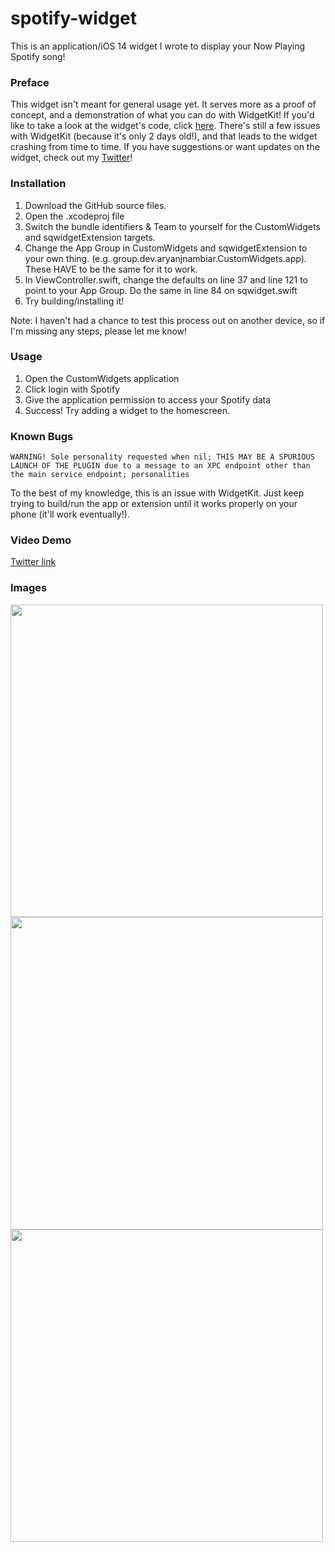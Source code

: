 # spotify-widget
This is an application/iOS 14 widget I wrote to display your Now Playing Spotify song! 

### Preface
This widget isn't meant for general usage yet. It serves more as a proof of concept, and a demonstration of what you can do with WidgetKit! If you'd like to take a look at the widget's code, click [here](sqwidget/sqwidget.swift). There's still a few issues with WidgetKit (because it's only 2 days old!), and that leads to the widget crashing from time to time. If you have suggestions or want updates on the widget, check out my [Twitter](https://twitter.com/ifisq)!

### Installation

1. Download the GitHub source files.
2. Open the .xcodeproj file
3. Switch the bundle identifiers & Team to yourself for the CustomWidgets and sqwidgetExtension targets.
4. Change the App Group in CustomWidgets and sqwidgetExtension to your own thing. (e.g. group.dev.aryanjnambiar.CustomWidgets.app). These HAVE to be the same for it to work.
5. In ViewController.swift, change the defaults on line 37 and line 121 to point to your App Group. Do the same in line 84 on sqwidget.swift
6. Try building/installing it! 

Note: I haven't had a chance to test this process out on another device, so if I'm missing any steps, please let me know!

### Usage

1. Open the CustomWidgets application
2. Click login with Spotify
3. Give the application permission to access your Spotify data
4. Success! Try adding a widget to the homescreen.

### Known Bugs
```WARNING! Sole personality requested when nil; THIS MAY BE A SPURIOUS LAUNCH OF THE PLUGIN due to a message to an XPC endpoint other than the main service endpoint; personalities```

To the best of my knowledge, this is an issue with WidgetKit. Just keep trying to build/run the app or extension until it works properly on your phone (it'll work eventually!).

### Video Demo
[Twitter link](https://twitter.com/i/status/1275955672564355072)

### Images
<img src="https://i.imgur.com/Ptkd1Ud.jpg" width="500">
<img src="https://i.imgur.com/1reLmnu.jpg" width="500">
<img src="https://i.imgur.com/yn7A7ku.jpg" width="500">
